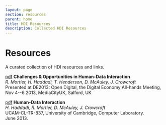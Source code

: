 ```yaml
---
layout: page
section: resources
parent: home
title: HDI Resources
description: Collected HDI Resources
---
```


# Resources

A curated collection of HDI resources and links.

[pdf](http://de2013.org/wp-content/uploads/2013/09/de2013_submission_15.pdf)
__Challenges & Opportunities in Human-Data Interaction__<br />
_R. Mortier, H. Haddadi, T. Henderson, D. McAuley, J. Crowcroft_<br />
Presented at DE2013: Open Digital, the Digital Economy All-hands Meeting, <br/>
Nov 4--6 2013, MediaCityUK, Salford, UK  

[pdf](http://www.cl.cam.ac.uk/techreports/UCAM-CL-TR-837.pdf) 
__Human-Data Interaction__<br />
_H. Haddadi, R. Mortier, D. McAuley, J. Crowcroft_<br />
UCAM-CL-TR-837, University of Cambridge, Computer Laboratory. <br />
June 2013. 


